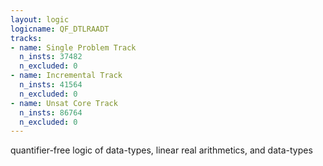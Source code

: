```yaml
---
layout: logic
logicname: QF_DTLRAADT
tracks:
- name: Single Problem Track
  n_insts: 37482
  n_excluded: 0
- name: Incremental Track
  n_insts: 41564
  n_excluded: 0
- name: Unsat Core Track
  n_insts: 86764
  n_excluded: 0
---
```

quantifier-free logic of data-types, linear real arithmetics, and data-types